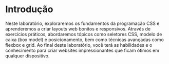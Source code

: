 # Introdução

Neste laboratório, exploraremos os fundamentos da programação CSS e aprenderemos a criar layouts web bonitos e responsivos. Através de exercícios práticos, abordaremos tópicos como seletores CSS, modelo de caixa (box model) e posicionamento, bem como técnicas avançadas como flexbox e grid. Ao final deste laboratório, você terá as habilidades e o conhecimento para criar websites impressionantes que ficam ótimos em qualquer dispositivo.
